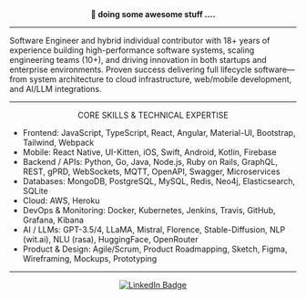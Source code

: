 <div align="center"> <b>🎯 doing some awesome stuff ....  </b></div>

<hr />

Software Engineer and hybrid individual contributor with 18+ years of experience building high-performance software systems, scaling engineering teams (10+), and driving innovation in both startups and enterprise environments. Proven success delivering full lifecycle software—from system architecture to cloud infrastructure, web/mobile development, and AI/LLM integrations.
<hr />

<div align="center">
  
CORE SKILLS & TECHNICAL EXPERTISE

</div>

- Frontend: JavaScript, TypeScript, React, Angular, Material-UI, Bootstrap, Tailwind, Webpack
- Mobile: React Native, UI-Kitten, iOS, Swift, Android, Kotlin, Firebase
- Backend / APIs: Python, Go, Java, Node.js, Ruby on Rails, GraphQL, REST, gPRD, WebSockets, MQTT, OpenAPI, Swagger, Microservices
- Databases: MongoDB, PostgreSQL, MySQL, Redis, Neo4j, Elasticsearch, SQLite
- Cloud: AWS, Heroku
- DevOps & Monitoring: Docker, Kubernetes, Jenkins, Travis, GitHub, Grafana, Kibana
- AI / LLMs: GPT-3.5/4, LLaMA, Mistral, Florence, Stable-Diffusion, NLP (wit.ai), NLU (rasa), HuggingFace, OpenRouter
- Product & Design: Agile/Scrum, Product Roadmapping, Sketch, Figma, Wireframing, Mockups, Prototyping
  
<hr />

<div align="center">
  
[![LinkedIn Badge](https://img.shields.io/badge/-LinkedIn-ebedf0?style=for-the-badge&logo=Linkedin&logoColor=0A66C2)](https://www.linkedin.com/in/singhmp2k/)

</div>
